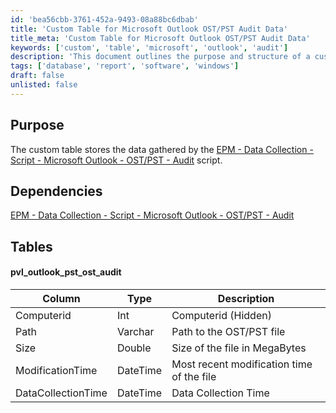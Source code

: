 ```yaml
---
id: 'bea56cbb-3761-452a-9493-08a88bc6dbab'
title: 'Custom Table for Microsoft Outlook OST/PST Audit Data'
title_meta: 'Custom Table for Microsoft Outlook OST/PST Audit Data'
keywords: ['custom', 'table', 'microsoft', 'outlook', 'audit']
description: 'This document outlines the purpose and structure of a custom table designed to store data collected by the EPM - Data Collection script for Microsoft Outlook OST/PST audits. It details the dependencies and the specific columns included in the table, providing a comprehensive overview for users and developers.'
tags: ['database', 'report', 'software', 'windows']
draft: false
unlisted: false
---
```

## Purpose

The custom table stores the data gathered by the [EPM - Data Collection - Script - Microsoft Outlook - OST/PST - Audit](<../scripts/Microsoft Outlook - OSTPST - Audit.md>) script.

## Dependencies

[EPM - Data Collection - Script - Microsoft Outlook - OST/PST - Audit](<../scripts/Microsoft Outlook - OSTPST - Audit.md>)

## Tables

#### pvl_outlook_pst_ost_audit

| Column              | Type     | Description                                 |
|---------------------|----------|---------------------------------------------|
| Computerid          | Int      | Computerid (Hidden)                        |
| Path                | Varchar  | Path to the OST/PST file                   |
| Size                | Double   | Size of the file in MegaBytes              |
| ModificationTime    | DateTime | Most recent modification time of the file   |
| DataCollectionTime  | DateTime | Data Collection Time                        |












